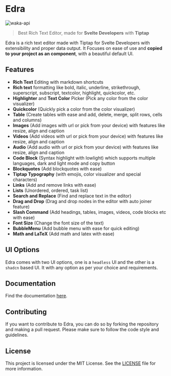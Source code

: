 # Edra

![waka-api](https://waka-api.dev-tsuzat.workers.dev/Edra)

> Best Rich Text Editor, made for **Svelte Developers** with **Tiptap**

Edra is a rich text editor made with Tiptap for Svelte Developers with extensibility and proper data output. It Focuses on ease of use and **copied to your project as an component**, with a beautiful default UI.

## Features

- **Rich Text** Editing with markdown shortcuts
- **Rich text** formatting like bold, italic, underline, strikethrough, superscript, subscript, textcolor, highlight, quickcolor, etc.
- **Highlighter** and **Text Color** Picker (Pick any color from the color visualizer)
- **Quickcolor** (Quickly pick a color from the color visualizer)
- **Table** (Create tables with ease and add, delete, merge, split rows, cells and columns)
- **Images** (Add images with url or pick from your device) with features like resize, align and caption
- **Videos** (Add videos with url or pick from your device) with features like resize, align and caption
- **Audio** (Add audio with url or pick from your device) with features like resize, align and caption
- **Code Block** (Syntax highlight with lowlight) which supports multiple languages, dark and light mode and copy button
- **Blockquotes** (Add blockquotes with ease)
- **Tiptap Typography** (with emojis, color visualizer and special characters)
- **Links** (Add and remove links with ease)
- **Lists** (Unordered, ordered, task list)
- **Search and Replace** (Find and replace text in the editor)
- **Drag and Drop** (Drag and drop nodes in the editor with auto joiner feature)
- **Slash Command** (Add headings, tables, images, videos, code blocks etc with ease)
- **Font Size** (Change the font size of the text)
- **BubbleMenu** (Add bubble menu with ease for quick editing)
- **Math and LaTeX** (Add math and latex with ease)

## UI Options

Edra comes with two UI options, one is a `headless` UI and the other is a `shadcn` based UI. It with any option as per your choice and requirements.

## Documentation

Find the documentation [here](https://edra.tsuzat.com/docs).

## Contributing

If you want to contribute to Edra, you can do so by forking the repository and making a pull request. Please make sure to follow the code style and guidelines.

## License

This project is licensed under the MIT License. See the [LICENSE](LICENSE) file for more information.
